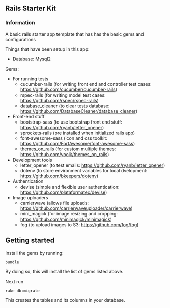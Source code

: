 ## Rails Starter Kit
### Information
A basic rails starter app template that has has the basic gems and configurations

Things that have been setup in this app:

- Database: Mysql2

Gems:
- For running tests
  - cucumber-rails (for writing front end and controller test cases: https://github.com/cucumber/cucumber-rails)
  - rspec-rails (for writing model test cases: https://github.com/rspec/rspec-rails)
  - database_cleaner (to clear tests database: https://github.com/DatabaseCleaner/database_cleaner)
- Front-end stuff
  - bootstrap-sass (to use bootstrap front end stuff: https://github.com/ryanb/letter_opener)
  - sprockets-rails (pre installed when initialized rails app)
  - font-awesome-sass (icon and css toolkit: https://github.com/FortAwesome/font-awesome-sass)
  - themes_on_rails (for custom multiple themes: https://github.com/yoolk/themes_on_rails)
- Development tools
  - letter_opener (to test emails: https://github.com/ryanb/letter_opener)
  - dotenv (to store environment variables for local dvelopment: https://github.com/bkeepers/dotenv)
- Authentication
  - devise (simple and flexible user authentication: https://github.com/plataformatec/devise)
- Image uploaders
  - carrierwave (allows file uploads: https://github.com/carrierwaveuploader/carrierwave)
  - mini_magick (for image resizing and cropping: https://github.com/minimagick/minimagick)
  - fog (to upload images to S3: https://github.com/fog/fog)

## Getting started
Install the gems by running:
```console
bundle
```
By doing so, this will install the list of gems listed above.

Next run
```console
rake db:migrate
```
This creates the tables and its columns in your database.
